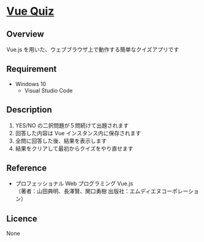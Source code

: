 # [Vue Quiz](./index.html)

## Overview

Vue.js を用いた、ウェブブラウザ上で動作する簡単なクイズアプリです

## Requirement

- Windows 10
  - Visual Studio Code

## Description

1. YES/NO の二択問題が５問続けて出題されます
1. 回答した内容は Vue インスタンス内に保存されます
1. 全問に回答した後、結果を表示します
1. 結果をクリアして最初からクイズをやり直せます

## Reference

- プロフェッショナル Web プログラミング Vue.js  
  （著者：山田典明、長澤賢、関口勇樹 出版社：エムディエヌコーポレーション）

## Licence

None

